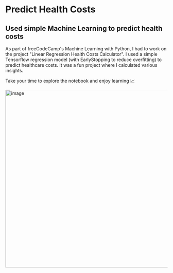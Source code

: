 # Predict Health Costs
## Used simple Machine Learning to predict health costs

As part of freeCodeCamp's Machine Learning with Python, I had to work on the project "Linear Regression Health Costs Calculator". I used a simple Tensorflow regression model (with EarlyStopping to reduce overfitting) to predict healthcare costs. It was a fun project where I calculated various insights.

Take your time to explore the notebook and enjoy learning 📈

<img width="554" alt="image" src="https://user-images.githubusercontent.com/38995624/207131505-97d9d4ef-d061-4c61-a924-416943f3cab1.png">
